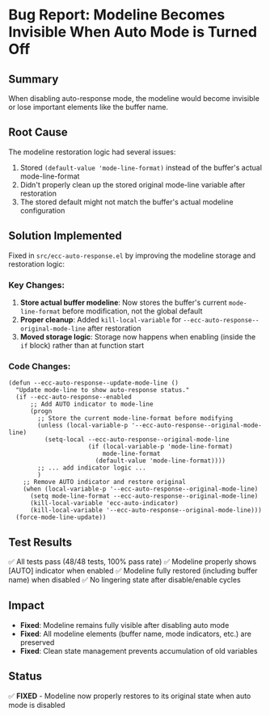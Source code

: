 <!-- Bug Report: Modeline Becomes Invisible After Disabling Auto Mode -->
<!-- Author: ywatanabe -->
<!-- Date: 2025-05-29 -->
<!-- Status: Fixed -->

# Bug Report: Modeline Becomes Invisible When Auto Mode is Turned Off

## Summary
When disabling auto-response mode, the modeline would become invisible or lose important elements like the buffer name.

## Root Cause
The modeline restoration logic had several issues:
1. Stored `(default-value 'mode-line-format)` instead of the buffer's actual mode-line-format
2. Didn't properly clean up the stored original mode-line variable after restoration
3. The stored default might not match the buffer's actual modeline configuration

## Solution Implemented
Fixed in `src/ecc-auto-response.el` by improving the modeline storage and restoration logic:

### Key Changes:
1. **Store actual buffer modeline**: Now stores the buffer's current `mode-line-format` before modification, not the global default
2. **Proper cleanup**: Added `kill-local-variable` for `--ecc-auto-response--original-mode-line` after restoration
3. **Moved storage logic**: Storage now happens when enabling (inside the `if` block) rather than at function start

### Code Changes:
```elisp
(defun --ecc-auto-response--update-mode-line ()
  "Update mode-line to show auto-response status."
  (if --ecc-auto-response--enabled
      ;; Add AUTO indicator to mode-line
      (progn
        ;; Store the current mode-line-format before modifying
        (unless (local-variable-p '--ecc-auto-response--original-mode-line)
          (setq-local --ecc-auto-response--original-mode-line
                      (if (local-variable-p 'mode-line-format)
                          mode-line-format
                        (default-value 'mode-line-format))))
        ;; ... add indicator logic ...
        )
    ;; Remove AUTO indicator and restore original
    (when (local-variable-p '--ecc-auto-response--original-mode-line)
      (setq mode-line-format --ecc-auto-response--original-mode-line)
      (kill-local-variable 'ecc-auto-indicator)
      (kill-local-variable '--ecc-auto-response--original-mode-line)))
  (force-mode-line-update))
```

## Test Results
✅ All tests pass (48/48 tests, 100% pass rate)
✅ Modeline properly shows [AUTO] indicator when enabled
✅ Modeline fully restored (including buffer name) when disabled
✅ No lingering state after disable/enable cycles

## Impact
- **Fixed**: Modeline remains fully visible after disabling auto mode
- **Fixed**: All modeline elements (buffer name, mode indicators, etc.) are preserved
- **Fixed**: Clean state management prevents accumulation of old variables

## Status
✅ **FIXED** - Modeline now properly restores to its original state when auto mode is disabled